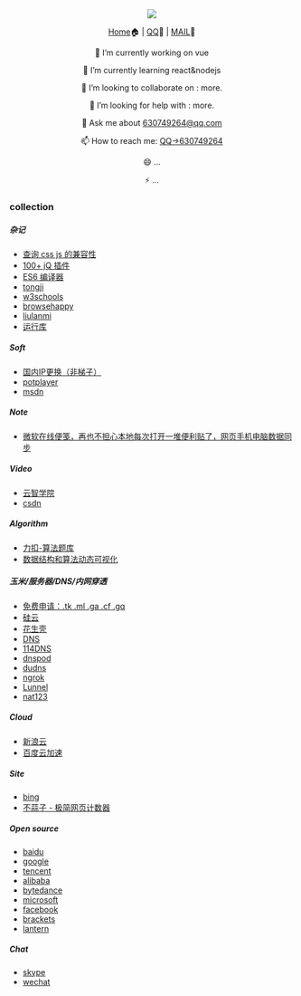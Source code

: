 <div align="center">
  <img src="https://cdn.jsdelivr.net/gh/cxvh/static/gif/20201201042317.webp">

[Home](https://cxvh.com)🏠 | [QQ](http://wpa.qq.com/msgrd?v=3&uin=630749264&site=qq&menu=yes)🤪 | [MAIL](mailto:lvcaodi@hotmail.com)📧


🔭 I’m currently working on vue

🌱 I’m currently learning react&nodejs

👯 I’m looking to collaborate on : more.

🤔 I’m looking for help with : more.

💬 Ask me about [630749264@qq.com](mailto:630749264@qq.com)

📫 How to reach me: [QQ->630749264](http://wpa.qq.com/msgrd?v=3&uin=630749264&site=qq&menu=yes)

😄 ...

⚡ ...

</div>

### collection

##### 杂记
- [查询 css js 的兼容性](https://caniuse.com/)
- [100+ jQ 插件](http://www.ijquery.cn/?cat=2)
- [ES6 编译器](https://google.github.io/traceur-compiler/demo/repl.html)
- [tongji](https://tongji.baidu.com/research/site)
- [w3schools](https://www.w3schools.com/)
- [browsehappy](https://browsehappy.com/)
- [liulanmi](https://liulanmi.com/)
- [运行库](https://www.ali213.net/zhuanti/yxk/)

##### Soft
- [国内IP更换（非梯子）](http://blog.sina.com.cn/u/5265179322)
- [potplayer](http://potplayer.daum.net/?lang=zh_CN)
- [msdn](https://msdn.itellyou.cn/)

##### Note
- [微软在线便笺，再也不担心本地每次打开一堆便利贴了，网页手机电脑数据同步](https://www.onenote.com/stickynotes)

##### Video
- [云智学院](https://abcxueyuan.baidu.com/#/line_course)
- [csdn](https://edu.csdn.net/course)

##### Algorithm
- [力扣-算法题库](https://leetcode-cn.com/problemset/all/)
- [数据结构和算法动态可视化](https://visualgo.net/zh)

##### 玉米/服务器/DNS/内网穿透
- [免费申请：.tk .ml .ga .cf .gq](http://www.dot.tk/zh/index.html)
- [硅云](https://www.vpsor.cn/)
- [花生壳](https://hsk.oray.com/)
- [DNS](https://www.dns.com/)
- [114DNS](http://www.114dns.com/)
- [dnspod](dnspod.cn)
- [dudns](https://dudns.baidu.com/)
- [ngrok](https://ngrok.com/)
- [Lunnel](https://github.com/longXboy/lunnel)
- [nat123](http://www.nat123.com/)

##### Cloud
- [新浪云](https://www.sinacloud.com/)
- [百度云加速](https://su.baidu.com/)

##### Site
- [bing](https://www.bing.com/webmasters/crawlcontrol?siteUrl=https://www.cxvh.com/)
- [不蒜子 - 极简网页计数器](https://busuanzi.ibruce.info/)

##### Open source
- [baidu](https://github.com/baidu)
- [google](https://github.com/google)
- [tencent](https://github.com/tencent)
- [alibaba](https://github.com/alibaba)
- [bytedance](https://github.com/bytedance)
- [microsoft](https://github.com/microsoft)
- [facebook](https://github.com/facebook/)
- [brackets](https://github.com/brackets)
- [lantern](https://github.com/getlantern/lantern/releases)

##### Chat
- [skype](https://web.skype.com/)
- [wechat](https://wx.qq.com/)
